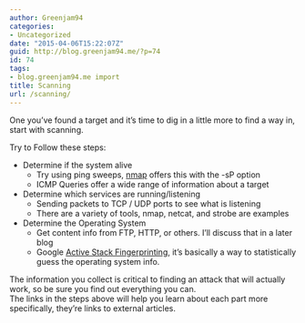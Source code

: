 ```yaml
---
author: Greenjam94
categories:
- Uncategorized
date: "2015-04-06T15:22:07Z"
guid: http://blog.greenjam94.me/?p=74
id: 74
tags:
- blog.greenjam94.me import
title: Scanning
url: /scanning/
---
```


One you’ve found a target and it’s time to dig in a little more to find a way in, start with scanning.

Try to Follow these steps:

- Determine if the system alive 
    - Try using ping sweeps, [nmap](http://null-byte.wonderhowto.com/how-to/hack-like-pro-advanced-nmap-for-reconnaissance-0151619/ "Using Nmap") offers this with the -sP option
    - ICMP Queries offer a wide range of information about a target
- Determine which services are running/listening 
    - Sending packets to TCP / UDP ports to see what is listening
    - There are a variety of tools, nmap, netcat, and strobe are examples
- Determine the Operating System 
    - Get content info from FTP, HTTP, or others. I’ll discuss that in a later blog
    - Google [Active Stack Fingerprinting](http://an-ethical-hacker.blogspot.com/2008/02/active-stack-fingerprinting.html "Somone's view on ASF"), it’s basically a way to statistically guess the operating system info.

The information you collect is critical to finding an attack that will actually work, so be sure you find out everything you can.  
The links in the steps above will help you learn about each part more specifically, they’re links to external articles.